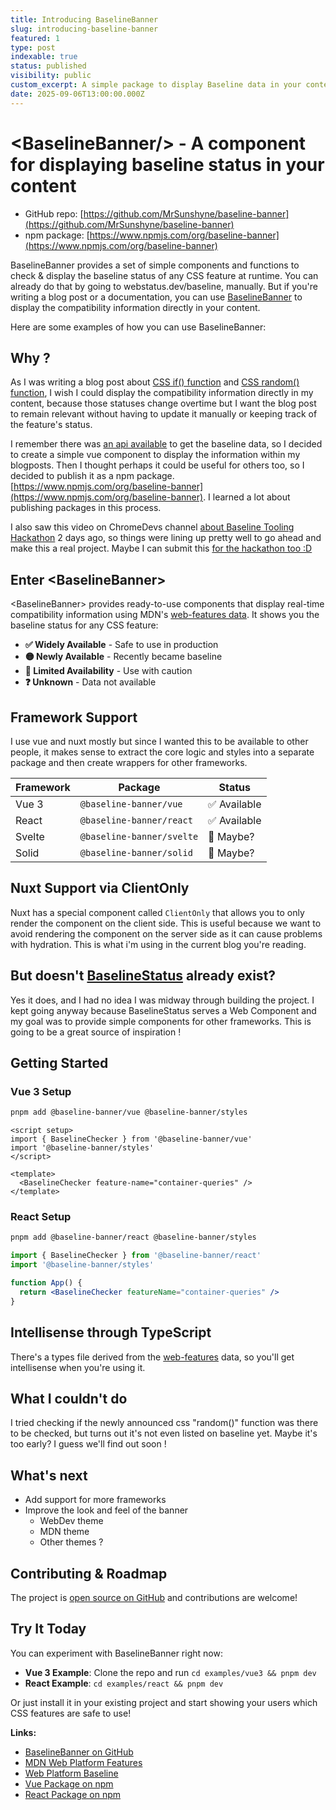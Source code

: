 ```yaml
---
title: Introducing BaselineBanner
slug: introducing-baseline-banner
featured: 1
type: post
indexable: true
status: published
visibility: public
custom_excerpt: A simple package to display Baseline data in your content.
date: 2025-09-06T13:00:00.000Z
---
```


# &lt;BaselineBanner/&gt; - A component for displaying baseline status in your content

- GitHub repo: [https://github.com/MrSunshyne/baseline-banner](https://github.com/MrSunshyne/baseline-banner)
- npm package: [https://www.npmjs.com/org/baseline-banner](https://www.npmjs.com/org/baseline-banner)

BaselineBanner provides a set of simple components and functions to check & display the baseline status of any CSS feature at runtime. You can already do that by going to webstatus.dev/baseline, manually. But if you're writing a blog post or a documentation, you can use [BaselineBanner](https://github.com/MrSunshyne/baseline-banner) to display the compatibility information directly in your content.

Here are some examples of how you can use BaselineBanner:

<BaselineCheckerWrapper feature-name="popover"></BaselineCheckerWrapper>

<BaselineCheckerWrapper feature-name="if"></BaselineCheckerWrapper>

<BaselineCheckerWrapper feature-name="grid"></BaselineCheckerWrapper>

<BaselineCheckerWrapper feature-name="flexbox"></BaselineCheckerWrapper>

<BaselineCheckerWrapper feature-name="custom-properties"></BaselineCheckerWrapper>


## Why ?

As I was writing a blog post about [CSS if() function](/blog/71-css-if-function-guide) and [CSS random() function](/blog/70-css-random-function-guide), I wish I could display the compatibility information directly in my content, because those statuses change overtime but I want the blog post to remain relevant without having to update it manually or keeping track of the feature's status. 

I remember there was [an api available](https://web.dev/articles/web-platform-dashboard-baseline#the_json_response_structure) to get the baseline data, so I decided to create a simple vue component to display the information within my blogposts. Then I thought perhaps it could be useful for others too, so I decided to publish it as a npm package. [https://www.npmjs.com/org/baseline-banner](https://www.npmjs.com/org/baseline-banner). I learned a lot about publishing packages in this process.

I also saw this video on ChromeDevs channel [about Baseline Tooling Hackathon](https://www.youtube.com/watch?v=ayVPB3O-Lcw) 2 days ago, so things were lining up pretty well to go ahead and make this a real project. Maybe I can submit this [for the hackathon too :D](https://baseline.devpost.com/)

## Enter &lt;BaselineBanner&gt;

&lt;BaselineBanner&gt; provides ready-to-use components that display real-time compatibility information using MDN's [web-features data](https://github.com/web-platform-dx/web-features). It shows you the baseline status for any CSS feature:

- **✅ Widely Available** - Safe to use in production
- **🟡 Newly Available** - Recently became baseline
- **🔴 Limited Availability** - Use with caution
- **❓ Unknown** - Data not available

## Framework Support

I use vue and nuxt mostly but since I wanted this to be available to other people, it makes sense to extract the core logic and styles into a separate package and then create wrappers for other frameworks.

| Framework | Package | Status |
|-----------|---------|---------|
| Vue 3 | `@baseline-banner/vue` | ✅ Available |
| React | `@baseline-banner/react` | ✅ Available |
| Svelte | `@baseline-banner/svelte` | 🔄 Maybe? |
| Solid | `@baseline-banner/solid` | 🔄 Maybe? |

## Nuxt Support via ClientOnly 

Nuxt has a special component called `ClientOnly` that allows you to only render the component on the client side. This is useful because we want to avoid rendering the component on the server side as it can cause problems with hydration. This is what i'm using in the current blog you're reading.

## But doesn't [BaselineStatus](https://github.com/web-platform-dx/baseline-status) already exist? 

Yes it does, and I had no idea I was midway through building the project. I kept going anyway because BaselineStatus serves a Web Component and my goal was to provide simple components for other frameworks. This is going to be a great source of inspiration ! 

## Getting Started

### Vue 3 Setup

```bash
pnpm add @baseline-banner/vue @baseline-banner/styles
```

```vue
<script setup>
import { BaselineChecker } from '@baseline-banner/vue'
import '@baseline-banner/styles'
</script>

<template>
  <BaselineChecker feature-name="container-queries" />
</template>
```

### React Setup

```bash
pnpm add @baseline-banner/react @baseline-banner/styles
```

```jsx
import { BaselineChecker } from '@baseline-banner/react'
import '@baseline-banner/styles'

function App() {
  return <BaselineChecker featureName="container-queries" />
}
```
## Intellisense through TypeScript

There's a types file derived from the [web-features](https://github.com/web-platform-dx/web-features) data, so you'll get intellisense when you're using it.

## What I couldn't do

I tried checking if the newly announced css "random()" function was there to be checked, but turns out it's not even listed on baseline yet. Maybe it's too early? I guess we'll find out soon !

## What's next

- Add support for more frameworks
- Improve the look and feel of the banner
  - WebDev theme
  - MDN theme
  - Other themes ?

## Contributing & Roadmap


The project is [open source on GitHub](https://github.com/MrSunshyne/baseline-banner) and contributions are welcome! 

## Try It Today

You can experiment with BaselineBanner right now:

- **Vue 3 Example**: Clone the repo and run `cd examples/vue3 && pnpm dev`
- **React Example**: `cd examples/react && pnpm dev`

Or just install it in your existing project and start showing your users which CSS features are safe to use!

**Links:**
- [BaselineBanner on GitHub](https://github.com/MrSunshyne/baseline-banner)
- [MDN Web Platform Features](https://github.com/web-platform-dx/web-features)
- [Web Platform Baseline](https://web.dev/baseline/)
- [Vue Package on npm](https://www.npmjs.com/package/@baseline-banner/vue)
- [React Package on npm](https://www.npmjs.com/package/@baseline-banner/react)
